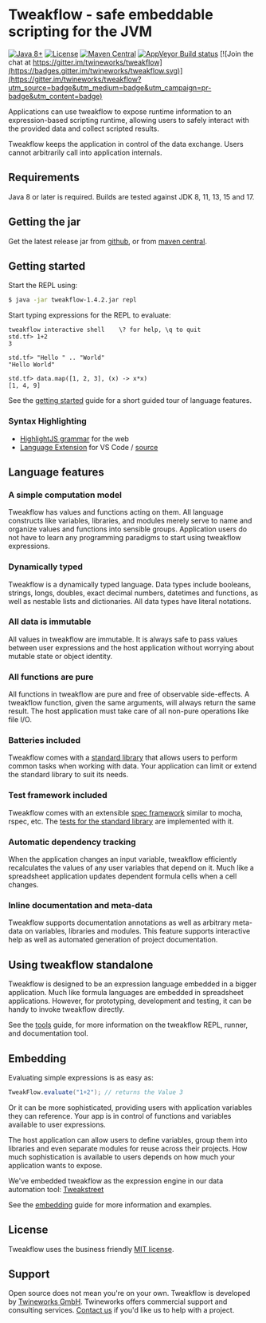 # Tweakflow - safe embeddable scripting for the JVM

[![Java 8+](https://img.shields.io/badge/java-8--17-4c7e9f.svg)](http://java.oracle.com)
[![License](https://img.shields.io/badge/license-MIT-4c7e9f.svg)](https://raw.githubusercontent.com/twineworks/tweakflow/master/LICENSE.txt)
[![Maven Central](https://maven-badges.herokuapp.com/maven-central/com.twineworks/tweakflow/badge.svg)](http://search.maven.org/#search|gav|1|g:"com.twineworks"%20AND%20a:"tweakflow")
[![AppVeyor Build status](https://ci.appveyor.com/api/projects/status/v1u88koademagp2c/branch/master?svg=true)](https://ci.appveyor.com/project/slawo-ch/tweakflow/branch/master)
[![Join the chat at https://gitter.im/twineworks/tweakflow](https://badges.gitter.im/twineworks/tweakflow.svg)](https://gitter.im/twineworks/tweakflow?utm_source=badge&utm_medium=badge&utm_campaign=pr-badge&utm_content=badge)

Applications can use tweakflow to expose runtime information to an expression-based scripting runtime, allowing users to safely interact with the provided data and collect scripted results.

Tweakflow keeps the application in control of the data exchange. Users cannot arbitrarily call into application internals.

## Requirements
Java 8 or later is required. Builds are tested against JDK 8, 11, 13, 15 and 17.

## Getting the jar
Get the latest release jar from [github](https://github.com/twineworks/tweakflow/releases/latest), or from [maven central](http://search.maven.org/#search|gav|1|g:"com.twineworks"%20AND%20a:"tweakflow").

## Getting started

Start the REPL using:
```bash
$ java -jar tweakflow-1.4.2.jar repl
```

Start typing expressions for the REPL to evaluate:
```tweakflow
tweakflow interactive shell    \? for help, \q to quit
std.tf> 1+2
3

std.tf> "Hello " .. "World"
"Hello World"

std.tf> data.map([1, 2, 3], (x) -> x*x)
[1, 4, 9]
```

See the [getting started](https://twineworks.github.io/tweakflow/getting-started.html) guide for a short guided tour of language features.

### Syntax Highlighting

  - [HighlightJS grammar](https://github.com/twineworks/highlightjs-tweakflow) for the web
  - [Language Extension](https://marketplace.visualstudio.com/items?itemName=twineworks.tweakflow) for VS Code / [source](https://github.com/twineworks/tweakflow-vscode)

## Language features

### A simple computation model
Tweakflow has values and functions acting on them. All language constructs like variables, libraries, and modules merely serve to name and organize values and functions into sensible groups. Application users do not have to learn any programming paradigms to start using tweakflow expressions.

### Dynamically typed
Tweakflow is a dynamically typed language. Data types include booleans, strings, longs, doubles, exact decimal numbers, datetimes and functions, as well as nestable lists and dictionaries. All data types have literal notations.

### All data is immutable
All values in tweakflow are immutable. It is always safe to pass values between user expressions and the host application without worrying about mutable state or object identity.

### All functions are pure
All functions in tweakflow are pure and free of observable side-effects. A tweakflow function, given the same arguments, will always return the same result. The host application must take care of all non-pure operations like file I/O.

### Batteries included
Tweakflow comes with a [standard library](https://twineworks.github.io/tweakflow/modules/std.html) that allows users to perform common tasks when working with data. Your application can limit or extend the standard library to suit its needs.

### Test framework included
Tweakflow comes with an extensible [spec framework](https://twineworks.github.io/tweakflow/tools.html#spec-runner) similar to mocha, rspec, etc. The [tests for the standard library](https://github.com/twineworks/tweakflow/tree/master/src/test/resources/spec/std) are implemented with it.

### Automatic dependency tracking
When the application changes an input variable, tweakflow efficiently recalculates the values of any user variables that depend on it. Much like a spreadsheet application updates dependent formula cells when a cell changes.

### Inline documentation and meta-data
Tweakflow supports documentation annotations as well as arbitrary meta-data on variables, libraries and modules. This feature supports interactive help as well as automated generation of project documentation.

## Using tweakflow standalone
Tweakflow is designed to be an expression language embedded in a bigger application. Much like formula languages are embedded in spreadsheet applications. However, for prototyping, development and testing, it can be handy to invoke tweakflow directly.

See the [tools](https://twineworks.github.io/tweakflow/tools.html) guide, for more information on the tweakflow REPL, runner, and documentation tool.

## Embedding
Evaluating simple expressions is as easy as:

```java
TweakFlow.evaluate("1+2"); // returns the Value 3
```

Or it can be more sophisticated, providing users with application variables they can reference. Your app is in control of functions and variables available to user expressions.

The host application can allow users to define variables, group them into libraries and even separate modules for reuse across their projects. How much sophistication is available to users depends on how much your application wants to expose.

We've embedded tweakflow as the expression engine in our data automation tool: [Tweakstreet](https://tweakstreet.io)

See the [embedding](https://twineworks.github.io/tweakflow/embedding.html) guide for more information and examples.

## License
Tweakflow uses the business friendly [MIT license](https://opensource.org/licenses/MIT).

## Support
Open source does not mean you're on your own. Tweakflow is developed by [Twineworks GmbH](http://twineworks.com). Twineworks offers commercial support and consulting services. [Contact us](mailto:hi@twineworks.com) if you'd like us to help with a project.
